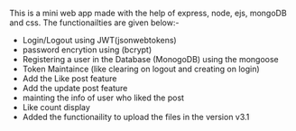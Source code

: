This is a mini web app made with the help of express, node, ejs, mongoDB and css. The functionailties are given below:-
<ul>
<li>Login/Logout using JWT(jsonwebtokens)</li>
<li>password encrytion using (bcrypt)</li>
<li>Registering a user in the Database (MonogoDB)  using the mongoose</li>
<li>Token Maintaince (like clearing on logout and creating on login)</li>
<li>Add the Like post feature</li>
<li>Add the update post feature</li>
<li>mainting the info of user who liked the post</li>
<li>Like count display</li>  
<li>Added the functionaility to upload the files in the version v3.1</li>  
</ul>
